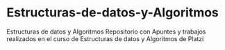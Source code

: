 # Estructuras-de-datos-y-Algoritmos
Estructuras de datos y Algoritmos
Repositorio con Apuntes y trabajos realizados en el curso de Estructuras de datos y Algoritmos de Platzi
